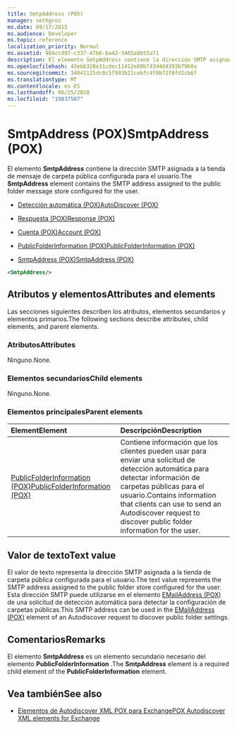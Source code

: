 ```yaml
---
title: SmtpAddress (POX)
manager: sethgros
ms.date: 09/17/2015
ms.audience: Developer
ms.topic: reference
localization_priority: Normal
ms.assetid: 984ccd97-c337-47b6-ba42-3405a8b55a71
description: El elemento SmtpAddress contiene la dirección SMTP asignada a la tienda de mensaje de carpeta pública configurada para el usuario.
ms.openlocfilehash: 43ebb328e31cdec11412e80b743d4d4393b7960a
ms.sourcegitcommit: 34041125dc8c5f993b21cebfc4f8b72f0fd2cb6f
ms.translationtype: MT
ms.contentlocale: es-ES
ms.lasthandoff: 06/25/2018
ms.locfileid: "19837507"
---
```

# <a name="smtpaddress-pox"></a><span data-ttu-id="033cf-103">SmtpAddress (POX)</span><span class="sxs-lookup"><span data-stu-id="033cf-103">SmtpAddress (POX)</span></span>

<span data-ttu-id="033cf-104">El elemento **SmtpAddress** contiene la dirección SMTP asignada a la tienda de mensaje de carpeta pública configurada para el usuario.</span><span class="sxs-lookup"><span data-stu-id="033cf-104">The **SmtpAddress** element contains the SMTP address assigned to the public folder message store configured for the user.</span></span> 
  
- [<span data-ttu-id="033cf-105">Detección automática (POX)</span><span class="sxs-lookup"><span data-stu-id="033cf-105">AutoDiscover (POX)</span></span>](autodiscover-pox.md)
  
- [<span data-ttu-id="033cf-106">Respuesta (POX)</span><span class="sxs-lookup"><span data-stu-id="033cf-106">Response (POX)</span></span>](response-pox.md)
  
- [<span data-ttu-id="033cf-107">Cuenta (POX)</span><span class="sxs-lookup"><span data-stu-id="033cf-107">Account (POX)</span></span>](account-pox.md)
  
- [<span data-ttu-id="033cf-108">PublicFolderInformation (POX)</span><span class="sxs-lookup"><span data-stu-id="033cf-108">PublicFolderInformation (POX)</span></span>](publicfolderinformation-pox.md)
  
- [<span data-ttu-id="033cf-109">SmtpAddress (POX)</span><span class="sxs-lookup"><span data-stu-id="033cf-109">SmtpAddress (POX)</span></span>](smtpaddress-pox.md)
  
```XML
<SmtpAddress/>
```

## <a name="attributes-and-elements"></a><span data-ttu-id="033cf-110">Atributos y elementos</span><span class="sxs-lookup"><span data-stu-id="033cf-110">Attributes and elements</span></span>

<span data-ttu-id="033cf-111">Las secciones siguientes describen los atributos, elementos secundarios y elementos primarios.</span><span class="sxs-lookup"><span data-stu-id="033cf-111">The following sections describe attributes, child elements, and parent elements.</span></span>
  
### <a name="attributes"></a><span data-ttu-id="033cf-112">Atributos</span><span class="sxs-lookup"><span data-stu-id="033cf-112">Attributes</span></span>

<span data-ttu-id="033cf-113">Ninguno.</span><span class="sxs-lookup"><span data-stu-id="033cf-113">None.</span></span>
  
### <a name="child-elements"></a><span data-ttu-id="033cf-114">Elementos secundarios</span><span class="sxs-lookup"><span data-stu-id="033cf-114">Child elements</span></span>

<span data-ttu-id="033cf-115">Ninguno.</span><span class="sxs-lookup"><span data-stu-id="033cf-115">None.</span></span>
  
### <a name="parent-elements"></a><span data-ttu-id="033cf-116">Elementos principales</span><span class="sxs-lookup"><span data-stu-id="033cf-116">Parent elements</span></span>

|<span data-ttu-id="033cf-117">**Element**</span><span class="sxs-lookup"><span data-stu-id="033cf-117">**Element**</span></span>|<span data-ttu-id="033cf-118">**Descripción**</span><span class="sxs-lookup"><span data-stu-id="033cf-118">**Description**</span></span>|
|:-----|:-----|
|[<span data-ttu-id="033cf-119">PublicFolderInformation (POX)</span><span class="sxs-lookup"><span data-stu-id="033cf-119">PublicFolderInformation (POX)</span></span>](publicfolderinformation-pox.md) <br/> |<span data-ttu-id="033cf-120">Contiene información que los clientes pueden usar para enviar una solicitud de detección automática para detectar información de carpetas públicas para el usuario.</span><span class="sxs-lookup"><span data-stu-id="033cf-120">Contains information that clients can use to send an Autodiscover request to discover public folder information for the user.</span></span>  <br/> |
   
## <a name="text-value"></a><span data-ttu-id="033cf-121">Valor de texto</span><span class="sxs-lookup"><span data-stu-id="033cf-121">Text value</span></span>

<span data-ttu-id="033cf-122">El valor de texto representa la dirección SMTP asignada a la tienda de carpeta pública configurada para el usuario.</span><span class="sxs-lookup"><span data-stu-id="033cf-122">The text value represents the SMTP address assigned to the public folder store configured for the user.</span></span> <span data-ttu-id="033cf-123">Esta dirección SMTP puede utilizarse en el elemento [EMailAddress (POX)](emailaddress-pox.md) de una solicitud de detección automática para detectar la configuración de carpetas públicas.</span><span class="sxs-lookup"><span data-stu-id="033cf-123">This SMTP address can be used in the [EMailAddress (POX)](emailaddress-pox.md) element of an Autodiscover request to discover public folder settings.</span></span> 
  
## <a name="remarks"></a><span data-ttu-id="033cf-124">Comentarios</span><span class="sxs-lookup"><span data-stu-id="033cf-124">Remarks</span></span>

<span data-ttu-id="033cf-125">El elemento **SmtpAddress** es un elemento secundario necesario del elemento **PublicFolderInformation** .</span><span class="sxs-lookup"><span data-stu-id="033cf-125">The **SmtpAddress** element is a required child element of the **PublicFolderInformation** element.</span></span> 
  
## <a name="see-also"></a><span data-ttu-id="033cf-126">Vea también</span><span class="sxs-lookup"><span data-stu-id="033cf-126">See also</span></span>

- [<span data-ttu-id="033cf-127">Elementos de Autodiscover XML POX para Exchange</span><span class="sxs-lookup"><span data-stu-id="033cf-127">POX Autodiscover XML elements for Exchange</span></span>](pox-autodiscover-xml-elements-for-exchange.md)

